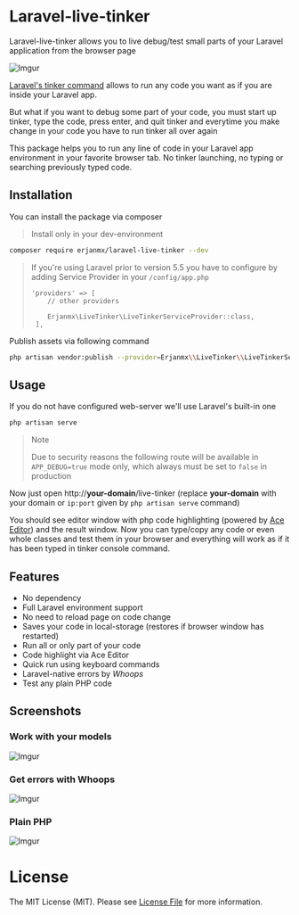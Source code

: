 # Laravel-live-tinker

Laravel-live-tinker allows you to live debug/test small parts of your Laravel application from the browser page

![Imgur](https://i.imgur.com/DRXevEn.png)

[Laravel's tinker command](https://github.com/laravel/tinker) allows to run any code you want as if you are inside your Laravel app. 

But what if you want to debug some part of your code, you must start up tinker, type the code, press enter, and quit tinker and everytime you make change in your code you have to run tinker all over again

This package helps you to run any line of code in your Laravel app environment in your favorite browser tab. No tinker launching, no typing or searching previously typed code.


## Installation

You can install the package via composer

> Install only in your dev-environment

```bash
composer require erjanmx/laravel-live-tinker --dev
```

> If you're using Laravel prior to version 5.5 you have to configure by adding Service Provider in your `/config/app.php`
>
> ```
> 'providers' => [
>     // other providers
>     
>     Erjanmx\LiveTinker\LiveTinkerServiceProvider::class,
>  ],
> ```

Publish assets via following command

```bash
php artisan vendor:publish --provider=Erjanmx\\LiveTinker\\LiveTinkerServiceProvider --tag=public
```

## Usage

If you do not have configured web-server we'll use Laravel's built-in one

``` bash
php artisan serve 
```

> Note
>
> Due to security reasons the following route will be available in `APP_DEBUG=true` mode only, which always must be set to `false` in production

Now just open http://**your-domain**/live-tinker (replace **your-domain** with your domain or `ip:port` given by `php artisan serve` command)

You should see editor window with php code highlighting (powered by [Ace Editor](https://github.com/ajaxorg/ace)) and the result window. Now you can type/copy any code or even whole classes and test them in your browser and everything will work as if it has been typed in tinker console command.

## Features

- No dependency
- Full Laravel environment support
- No need to reload page on code change
- Saves your code in local-storage (restores if browser window has restarted)
- Run all or only part of your code
- Code highlight via Ace Editor
- Quick run using keyboard commands
- Laravel-native errors by *Whoops*
- Test any plain PHP code

## Screenshots

### Work with your models 
![Imgur](https://i.imgur.com/0fyjv3n.png)


### Get errors with Whoops
![Imgur](https://i.imgur.com/d2owQjr.png)


### Plain PHP
![Imgur](https://i.imgur.com/G5lwHzx.png)


# License

The MIT License (MIT). Please see [License File](LICENSE.md) for more information.
